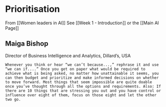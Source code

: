 
# Prioritisation

From [[Women leaders in AI]]
See [[Week 1 - Introduction]] or the [[Main AI Page]]

## Maiga Bishop

Director of Business Intelligence and Analytics, Dillard’s, USA 

	Whenever you think or hear “we can’t because...,” rephrase it and use “we can if....” Once you get on paper what would be required to achieve what is being asked, no matter how unattainable it seems, you can then budget and prioritize and make informed decisions on whether to move forward. Most things that seem impossible are quite doable once you’ve thought through all the options and requirements. Also: If there are 10 things that are stressing you out and you have control or influence over eight of them, focus on those eight and let the other two go.